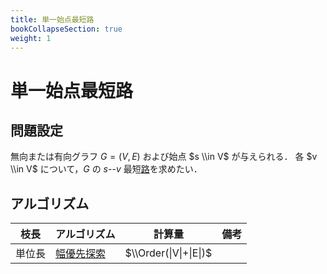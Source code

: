 ```yaml
---
title: 単一始点最短路
bookCollapseSection: true
weight: 1
---
```


# 単一始点最短路
## 問題設定
無向または有向グラフ $G=(V,E)$ および始点 $s \\in V$ が与えられる．
各 $v \\in V$ について，$G$ の $s$--$v$ 最短[路](..)を求めたい．

## アルゴリズム

| 枝長 | アルゴリズム | 計算量 | 備考 |
| --- | ---------- | ----- | --- |
| 単位長 | [幅優先探索](bfs) | $\\Order(\|V\|+\|E\|)$ |  |
